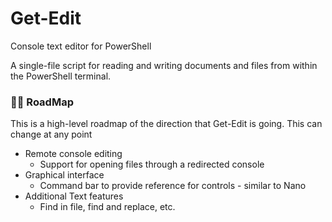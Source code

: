# Get-Edit

Console text editor for PowerShell

A single-file script for reading and writing documents and files from within the PowerShell terminal.

### 🐱‍💻 RoadMap

This is a high-level roadmap of the direction that Get-Edit is going. This can change at any point

- Remote console editing
  - Support for opening files through a redirected console
- Graphical interface
  - Command bar to provide reference for controls - similar to Nano
- Additional Text features
  - Find in file, find and replace, etc.
